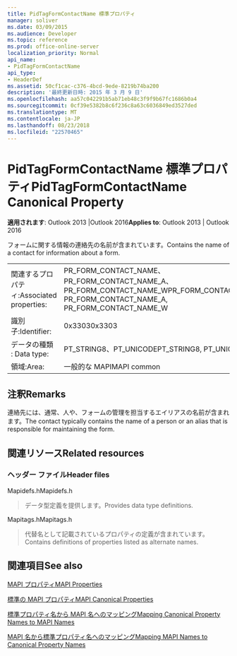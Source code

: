 ```yaml
---
title: PidTagFormContactName 標準プロパティ
manager: soliver
ms.date: 03/09/2015
ms.audience: Developer
ms.topic: reference
ms.prod: office-online-server
localization_priority: Normal
api_name:
- PidTagFormContactName
api_type:
- HeaderDef
ms.assetid: 50cf1cac-c376-4bcd-9ede-8219b74ba200
description: '最終更新日時: 2015 年 3 月 9 日'
ms.openlocfilehash: aa57c042291b5ab71eb48c3f9f9b67fc1686b0a4
ms.sourcegitcommit: 0cf39e5382b8c6f236c8a63c6036849ed3527ded
ms.translationtype: MT
ms.contentlocale: ja-JP
ms.lasthandoff: 08/23/2018
ms.locfileid: "22570465"
---
```

# <a name="pidtagformcontactname-canonical-property"></a><span data-ttu-id="89f85-103">PidTagFormContactName 標準プロパティ</span><span class="sxs-lookup"><span data-stu-id="89f85-103">PidTagFormContactName Canonical Property</span></span>

  
  
<span data-ttu-id="89f85-104">**適用されます**: Outlook 2013 |Outlook 2016</span><span class="sxs-lookup"><span data-stu-id="89f85-104">**Applies to**: Outlook 2013 | Outlook 2016</span></span> 
  
<span data-ttu-id="89f85-105">フォームに関する情報の連絡先の名前が含まれています。</span><span class="sxs-lookup"><span data-stu-id="89f85-105">Contains the name of a contact for information about a form.</span></span> 
  
|||
|:-----|:-----|
|<span data-ttu-id="89f85-106">関連するプロパティ:</span><span class="sxs-lookup"><span data-stu-id="89f85-106">Associated properties:</span></span>  <br/> |<span data-ttu-id="89f85-107">PR_FORM_CONTACT_NAME、PR_FORM_CONTACT_NAME_A、PR_FORM_CONTACT_NAME_W</span><span class="sxs-lookup"><span data-stu-id="89f85-107">PR_FORM_CONTACT_NAME, PR_FORM_CONTACT_NAME_A, PR_FORM_CONTACT_NAME_W</span></span>  <br/> |
|<span data-ttu-id="89f85-108">識別子:</span><span class="sxs-lookup"><span data-stu-id="89f85-108">Identifier:</span></span>  <br/> |<span data-ttu-id="89f85-109">0x3303</span><span class="sxs-lookup"><span data-stu-id="89f85-109">0x3303</span></span>  <br/> |
|<span data-ttu-id="89f85-110">データの種類 : </span><span class="sxs-lookup"><span data-stu-id="89f85-110">Data type:</span></span>  <br/> |<span data-ttu-id="89f85-111">PT_STRING8、PT_UNICODE</span><span class="sxs-lookup"><span data-stu-id="89f85-111">PT_STRING8, PT_UNICODE</span></span>  <br/> |
|<span data-ttu-id="89f85-112">領域:</span><span class="sxs-lookup"><span data-stu-id="89f85-112">Area:</span></span>  <br/> |<span data-ttu-id="89f85-113">一般的な MAPI</span><span class="sxs-lookup"><span data-stu-id="89f85-113">MAPI common</span></span>  <br/> |
   
## <a name="remarks"></a><span data-ttu-id="89f85-114">注釈</span><span class="sxs-lookup"><span data-stu-id="89f85-114">Remarks</span></span>

<span data-ttu-id="89f85-115">連絡先には、通常、人や、フォームの管理を担当するエイリアスの名前が含まれます。</span><span class="sxs-lookup"><span data-stu-id="89f85-115">The contact typically contains the name of a person or an alias that is responsible for maintaining the form.</span></span> 
  
## <a name="related-resources"></a><span data-ttu-id="89f85-116">関連リソース</span><span class="sxs-lookup"><span data-stu-id="89f85-116">Related resources</span></span>

### <a name="header-files"></a><span data-ttu-id="89f85-117">ヘッダー ファイル</span><span class="sxs-lookup"><span data-stu-id="89f85-117">Header files</span></span>

<span data-ttu-id="89f85-118">Mapidefs.h</span><span class="sxs-lookup"><span data-stu-id="89f85-118">Mapidefs.h</span></span>
  
> <span data-ttu-id="89f85-119">データ型定義を提供します。</span><span class="sxs-lookup"><span data-stu-id="89f85-119">Provides data type definitions.</span></span>
    
<span data-ttu-id="89f85-120">Mapitags.h</span><span class="sxs-lookup"><span data-stu-id="89f85-120">Mapitags.h</span></span>
  
> <span data-ttu-id="89f85-121">代替名として記載されているプロパティの定義が含まれています。</span><span class="sxs-lookup"><span data-stu-id="89f85-121">Contains definitions of properties listed as alternate names.</span></span>
    
## <a name="see-also"></a><span data-ttu-id="89f85-122">関連項目</span><span class="sxs-lookup"><span data-stu-id="89f85-122">See also</span></span>



[<span data-ttu-id="89f85-123">MAPI プロパティ</span><span class="sxs-lookup"><span data-stu-id="89f85-123">MAPI Properties</span></span>](mapi-properties.md)
  
[<span data-ttu-id="89f85-124">標準の MAPI プロパティ</span><span class="sxs-lookup"><span data-stu-id="89f85-124">MAPI Canonical Properties</span></span>](mapi-canonical-properties.md)
  
[<span data-ttu-id="89f85-125">標準プロパティ名から MAPI 名へのマッピング</span><span class="sxs-lookup"><span data-stu-id="89f85-125">Mapping Canonical Property Names to MAPI Names</span></span>](mapping-canonical-property-names-to-mapi-names.md)
  
[<span data-ttu-id="89f85-126">MAPI 名から標準プロパティ名へのマッピング</span><span class="sxs-lookup"><span data-stu-id="89f85-126">Mapping MAPI Names to Canonical Property Names</span></span>](mapping-mapi-names-to-canonical-property-names.md)

